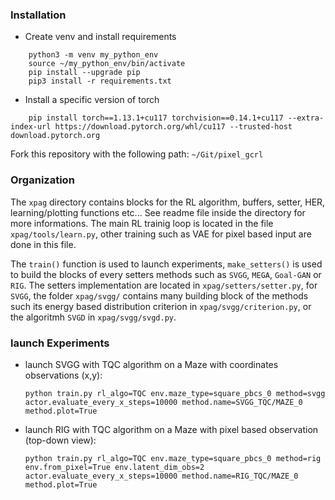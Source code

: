 ### Installation

- Create venv and install requirements
```
    python3 -m venv my_python_env
    source ~/my_python_env/bin/activate
    pip install --upgrade pip
    pip3 install -r requirements.txt
```

- Install a specific version of torch
```
    pip install torch==1.13.1+cu117 torchvision==0.14.1+cu117 --extra-index-url https://download.pytorch.org/whl/cu117 --trusted-host download.pytorch.org
```

Fork this repository with the following path:  `~/Git/pixel_gcrl`


### Organization

The `xpag` directory contains blocks for the RL algorithm, buffers, setter, HER, learning/plotting functions etc... See readme file inside the directory for more informations. 
The main RL trainig loop is located in the file `xpag/tools/learn.py`, other training such as VAE for pixel based input are done in this file.

The `train()` function is used to launch experiments, `make_setters()` is used to build the blocks of every setters methods such as `SVGG`, `MEGA`, `Goal-GAN` or `RIG`. The setters implementation are located in `xpag/setters/setter.py`, for `SVGG`, the folder `xpag/svgg/` contains many building block of the methods such its energy based distribution criterion in `xpag/svgg/criterion.py`, or the algoritmh `SVGD` in `xpag/svgg/svgd.py`.


### launch Experiments

- launch SVGG with TQC algorithm on a Maze with coordinates observations (x,y):
    ```
    python train.py rl_algo=TQC env.maze_type=square_pbcs_0 method=svgg actor.evaluate_every_x_steps=10000 method.name=SVGG_TQC/MAZE_0 method.plot=True
    ```

- launch RIG with TQC algorithm on a Maze with pixel based observation (top-down view):

    ```
    python train.py rl_algo=TQC env.maze_type=square_pbcs_0 method=rig env.from_pixel=True env.latent_dim_obs=2 actor.evaluate_every_x_steps=10000 method.name=RIG_TQC/MAZE_0 method.plot=True
    ```

